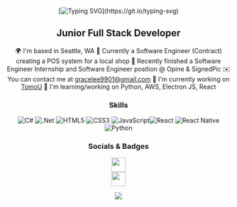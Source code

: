 <!-- # Hi, I'm Grace 

## I'm a full-stack developer
-->
<div align="center">

[![Typing SVG](https://readme-typing-svg.demolab.com?font=JetBrains+Mono&pause=800&color=9CB8D0&center=true&vCenter=true&width=600&lines=Hi%2C+I'm+Grace!;Looking+for+work!)](https://git.io/typing-svg)



<div align="center">

Junior Full Stack Developer
---------------------------

🌍  I'm based in Seattle, WA
🌱 Currently a Software Engineer (Contract) creating a POS system for a local shop
🌱 Recently finished a Software Engineer Internship and Software Engineer position @ Opine & SignedPic
✉️  You can contact me at [gracelee9901@gmail.com](mailto:gracelee9901@gmail.com)
🚀  I'm currently working on [TomoU](https://github.com/g-lee2/TomoU.git)
🧠  I'm learning/working on Python, AWS, Electron JS, React
  
</div>

<div align="center">
  
### Skills

![C#](https://img.shields.io/badge/c%23-%23239120.svg?style=for-the-badge&logo=c-sharp&logoColor=white) ![.Net](https://img.shields.io/badge/.NET-5C2D91?style=for-the-badge&logo=.net&logoColor=white) ![HTML5](https://img.shields.io/badge/html5-%23E34F26.svg?style=for-the-badge&logo=html5&logoColor=white) ![CSS3](https://img.shields.io/badge/css3-%231572B6.svg?style=for-the-badge&logo=css3&logoColor=white) ![JavaScript](https://img.shields.io/badge/javascript-%23323330.svg?style=for-the-badge&logo=javascript&logoColor=%23F7DF1E)![React](https://img.shields.io/badge/react-%2320232a.svg?style=for-the-badge&logo=react&logoColor=%2361DAFB) ![React Native](https://img.shields.io/badge/react%20native-%2361DAFB.svg?style=for-the-badge&logo=react&logoColor=white)![Python](https://img.shields.io/badge/python-%2314354C.svg?style=for-the-badge&logo=python&logoColor=white)

<!-- ![NodeJS](https://img.shields.io/badge/node.js-6DA55F?style=for-the-badge&logo=node.js&logoColor=white) ![Jest](https://img.shields.io/badge/-jest-%23C21325?style=for-the-badge&logo=jest&logoColor=white) ![Git](https://img.shields.io/badge/git-%23F05033.svg?style=for-the-badge&logo=git&logoColor=white) ![Swagger](https://img.shields.io/badge/-Swagger-%23Clojure?style=for-the-badge&logo=swagger&logoColor=white) ![ESLint](https://img.shields.io/badge/ESLint-4B3263?style=for-the-badge&logo=eslint&logoColor=white) ![Babel](https://img.shields.io/badge/Babel-F9DC3e?style=for-the-badge&logo=babel&logoColor=black) ![Visual Studio Code](https://img.shields.io/badge/Visual%20Studio%20Code-0078d7.svg?style=for-the-badge&logo=visual-studio-code&logoColor=white) -->

</div>
  
<div align="center">
  
### Socials & Badges

            
<p align="center">
  <a href="https://www.github.com/g-lee2" target="_blank" rel="noreferrer" style="display: block; text-align: center;">
    <img src="https://raw.githubusercontent.com/danielcranney/readme-generator/main/public/icons/socials/github.svg" width="32" height="32" />
  </a>
  <a href="https://www.linkedin.com/in/gracelee-wa" target="_blank" rel="noreferrer" style="display: block; text-align: center;">
    <img src="https://raw.githubusercontent.com/danielcranney/readme-generator/main/public/icons/socials/linkedin.svg" width="32" height="32" />
  </a>
</p>
<p align="center">
  <a href="https://github.com/anuraghazra/github-readme-stats">
    <img align="center" src="https://github-readme-stats.vercel.app/api/top-langs/?username=g-lee2&layout=compact&theme=dracula&hide_border=true" />
  </a>
</p>
</div>
